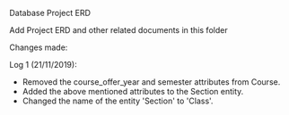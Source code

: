 Database Project ERD

Add Project ERD and other related documents in this folder

Changes made:

Log 1 (21/11/2019):
- Removed the course_offer_year and semester attributes from Course.
- Added the above mentioned attributes to the Section entity.
- Changed the name of the entity 'Section' to 'Class'.
